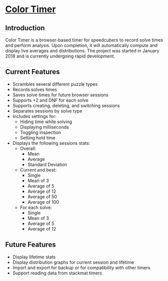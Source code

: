 # [Color Timer](https://color-timer.firebaseapp.com/)

## Introduction

Color Timer is a browser-based timer for speedcubers to record solve times and perform analysis. Upon completion, it will automatically compute and display live averages and distributions. The project was started in January 2018 and is currently undergoing rapid development.

## Current Features
- Scrambles several different puzzle types
- Records solves times
- Saves solve times for future browser sessions
- Supports +2 and DNF for each solve
- Supports creating, deleting, and switching sessions
- Separates sessions by solve type
- Includes settings for:
  - Hiding time while solving
  - Displaying milliseconds
  - Toggling inspection
  - Setting hold time
- Displays the following sessions stats:
  - Overall:
    - Mean
    - Average
    - Standard Deviation
  - Current and best:
    - Single
    - Mean of 3
    - Average of 5
    - Average of 12
    - Average of 50
    - Average of 100
  - For each solve:
    - Single
    - Mean of 3
    - Average of 5
    - Average of 12

## Future Features
- Display lifetime stats
- Display distribution graphs for current session and lifetime
- Import and export for backup or for compatibility with other timers
- Support reading data from stackmat timers
